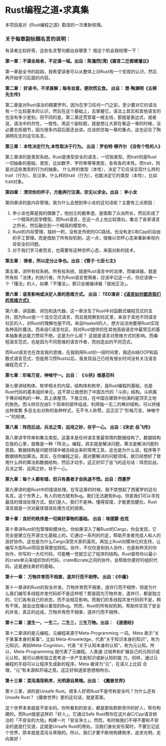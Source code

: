 # Rust编程之道•求真集

本项目是对《Rust编程之道》勘误的一次重新梳理。

### 关于每章副标题名言的说明：

有读者比较好奇，这些名言警句都出自哪里？ 借这个机会我梳理一下：

**第一章：不谋全局者，不足谋一域。出自：陈澹然\[清\]《寤言二迁都建藩议》**

第一章是全书的起始，我希望读者可以从整体上对Rust有一个宏观的认识，然后再开始学习后面的内容。

**第二章： 好读书，不求甚解；每有会意，便欣然忘食。  出自： 晋·陶渊明《五柳先生传》**

第二章是对Rust语法的精要罗列，因为在学习任何一门之前，至少要对它的语法有一个比较基本的认识，然后在这个基础上，去掌握它。语法上其实和其他语言的也没有多少差别。但不同的是，第二章还贯穿着一根主线，那就是表达式，或者说，语法中的共性，一致性。用这个副标题，就是想让大家在看这一章的时候，没必要去抠细节，因为很多内容后面还会讲。应该抓住每一章的重点。这也迎合了陶渊明先生的这句名言。

**第三章：  本性决定行为,本性取决于行为。 出自：罗伯特·穆齐尔 《没有个性的人》**

第三章讲的是类型系统。Rust是类型安全的语言，一切皆类型。而trait则是Rust一切抽象的基础。类型，比如数字、字符串等等类型，各有各的本性。而trait，则是对这些类型的行为的抽象。 什么样的类型（本性），决定了它应该实现什么样的trait（行为）。反过来，什么样的trait（行为），也能决定它的类型（本性），比如trait对象。

**第四章： 清空你的杯子，方能再行注满，空无以求全。出自： 李小龙**

第四章讲的是内存管理。我为什么会想到李小龙的这句话呢？主要有三点原因：

1. 李小龙也算是我的偶像了，他创立的截拳道，是吸取了众派所长，然后形成了一个精简的武学模型。而Rust语言，在这一点上也比较类似，集合了各家语言之所长，然后融合到一个精简的模型中。
2. Rust的内存管理，独树一帜。没有走传统的GC路线，也没有走C和Cpp的自由的手工管理。而是借助了所有权机制，这一点，很像以空杯心态来重新审视内存安全的问题。
3. 对于我们学习者而言，也需要有这种空杯心态，来面对新的技术。

**第五章：  律者，所以定分止争也。出自：《管子·七臣七主》**

第五章，讲所有权系统。所有权系统，就是Rust语言中的法律，而编译器，就是所有权「法律」的执行者。作为Rust语言使用者，应该牢记这一点，你应该做一个「懂法」的人，如果「不懂法」，那只会被编译器「就地正法」。

**第六章：语言影响或决定人类的思维方式。 出自： TED演讲：**[**《语言如何塑造我们的思维方式》**](https://www.ted.com/talks/lera_boroditsky_how_language_shapes_the_way_we_think/transcript?language=zh-cn)

第六章，讲函数、闭包和迭代器。这一章涉及了Rust中对函数式编程范式的支持，因为Rust是一个混合范式语言，而且我观察到社区里，来自于其他不同语言社区的人，对Rust的理解也是不同。来自Haskell的人，想方设法地要用Rust实现各种高阶魔法。而来自C语言社区，则对Rust提供的在其他高级语言中最常见的基本抽象表达能力赞叹不绝。这是为什么呢？ 这就是语言对思维方式的影响。而编程语言范式，也是因为不同思维的语言作者，而创造出的不同范式。

而Rust语言也在改变我的思维，在我刚用Rust的一段时间里，我还纠结OOP和函数式语言范式，但是用习惯Rust以后，我发现自己已经有很长时间没有关注语言编程范式了。

**第七章：形每万变，神唯守一。出自： 《斗拱》维基百科**

第七章讲结构体、枚举相关的内容。结构体和枚举，是Rust编程的基础，也是Rust代码的基本组织单元。这不禁让我想到了中国古代的「斗拱」结构。斗拱属于榫卯结构的一种，其上承屋顶，下接立柱，在中国古建筑中扮演的是顶天立地 的角色。而斗拱仅仅由5 个简单的部件组成，利用独一无二的榫卯结构，可以拼接出种类繁 多且左右对称的各种样式，无不令人称赞。这正应了“形每万变，神唯守一”的规律。

**第八章：阵而后战，兵法之常，运用之妙，存乎一心。  出自：《宋史·岳飞传》**

第八章讲字符串和集合类型。这基本是任何语言里最常用的数据结构了。数据结构在我的心里，就像是一种「阵法」。编程，其实就是解决问题，算法是解决问题的思路，数据结构是问题领域中被总结出来的常用工具。这也是为什么说，程序等于数据结构加算法。其实，在你编程之前，面对要解决的问题领域，就已经想好了使用什么样的算法和数据结构，然后才动手。这正好印了岳飞的这句话：阵而后战，兵法之常，运用之妙，存乎一心。

**第九章：每个人都有错，但只有愚者才会执迷不悟。出自：西塞罗**

第九章讲的是Rust中的错误处理。在写这章的时候，我不禁想起了西塞罗的这句名言。这个世界上，有人的地方就有Bug。我们无法避免Bug，但是我们可以寻找最佳的错误处理方式。我们是人，我们不是神。懂得容错，才能更加健壮。Rust语言就是一次对最佳错误处理方式的探索。

**第十章：良好的秩序是一切美好事物的基础。  出自：埃德蒙·伯克**

第十章讲Rust的包管理和模块化。你如果深入了解Rust的Cargo，你会发现，它完全是建立在开源文化基础上的。它通过一系列的约定，帮助开发者完成人和人的良好协作。这也是为什么Cargo深受大家的喜欢。再加上Rust对模块化的支持，让编写大型Rust项目变得更加轻松。协作，不仅仅是和别人协作，也是和昨天的你协作。你写的一大坨代码，可能睡一觉就忘记了程序的结构。Rust倡导你以最小的crate单元来组织你的代码，crate和crate之间的协作，会帮助你更好的组织代码。这是通往美好的基础。

**第十一章： 万物并育而不相害，道并行而不相悖。 出自：《中庸》**

第十一章讲的Rust的安全并发。万物并育而不相害，道并行而不相悖，但是为什么我们编写多线程并发代码却不是这样呢？那是因为万物并发，道并行，都是独立的，它们各有自己的状态，而不会相互影响。而我们的多线程并发代码则不是，稍有不慎，就会出现难以重现的Bug。然而，Rust的所有权机制，帮助你实现了安全的并发，真正的达成，万物并育而不相害，道并行而不相悖。

**第十二章：道生一，一生二，二生三，三生万物。出自： 《道德经》**

第十二章讲的是元编程。元编程来源于Meta-Programming 一词。Meta 表示“关于某事本身的某事”。比如 Meta-Knowledge，代表“关于知识本身的知识”，称为元知识。再如Meta-Cognition，代表 “关于认知本身的认知”，称为元认知。所以，Meta-Programming 就代表了元编程。人类通 过培养和扩展自己的元知识或元认知，就可以拥有独立思考进一步产生新知识或新认知的能 力。同样，通过元编程的手段可以让程序生成新的程序。Meta 被译为“元”，在语义上比较 合理，“元”有本源和开端之意。这正好和道家思想相吻合。

**第十三章：混沌涌现秩序，光明源自黑暗。出自： 《魔兽世界》**

第十三章，讲的是Unsafe Rust。很多人好奇Rust不是号称安全吗？为什么还有Unsafe Rust？《魔兽世界》里的这句话，就是答案。

这个世界本来就是不安全的。你所看到的安全，都是那些默默劳作的好人，帮你构建的。而Rust就是这样的「好人」。它通过Safe Rust帮你在这片由C/Cpp语言统治的「不安全的大陆」构建一片「安全净土」。然而，有时候我们不得不要和不安全的底层打交道，这就是Unsafe Rust的用处。当我们身处安乐窝时，不要忘记这个世界，原本就是混沌与黑暗的。所以，我们才要不断地构建秩序，追求光明，走向美好！

